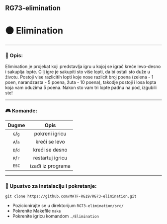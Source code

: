 ## RG73-elimination

# :black_circle: Elimination
---

### :memo: Opis:
Elimination je projekat koji predstavlja igru u kojoj se igrač kreće levo-desno i sakuplja lopte. Cilj igre je sakupiti sto više lopti, da bi ostali sto duže u životu. Postoji vise razlicitih lopti koje nose razlicit broj poena (zelena - 1 poen, narandzasta - 5 poena, žuta - 10 poena), takodje postoji i losa lopta koja vam oduzima 5 poena. Nakon sto vam tri lopte padnu na pod, izgubili ste!

---

### :video_game: Komande:
| Dugme                        | Opis
| :------------: | :-------------: |
| <kbd>G</kbd>/<kbd>g</kbd>   | pokreni igricu |
| <kbd>A</kbd>/<kbd>a</kbd>    | kreći se levo  |
| <kbd>D</kbd>/<kbd>d</kbd>    | kreći se desno |
| <kbd>R</kbd>/<kbd>r</kbd>    | restartuj igricu |
| <kbd>ESC</kbd>               | izađi iz programa |

---

### :wrench: Upustvo za instalaciju i pokretanje:
```shell
git clone https://github.com/MATF-RG19/RG73-elimination.git
```
* Pozicionirajte se u direktorijum `RG73-elimination/src/` <br>
* Pokrenite Makefile `make` <br>
* Pokrenite igricu komandom `./Elimination`

